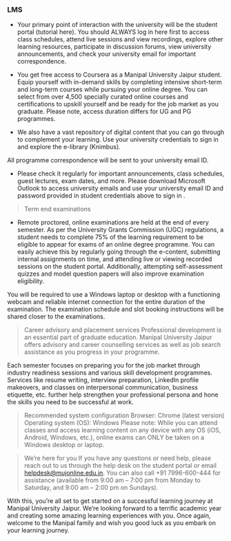 ### LMS 
- Your primary point of interaction with the university will be the student portal (tutorial here). You should ALWAYS log in here first to access class schedules, attend live sessions and view recordings, explore other learning resources, participate in discussion forums, view university announcements, and check your university email for important correspondence.

- You get free access to Coursera as a Manipal University Jaipur student. Equip yourself with in-demand skills by completing intensive short-term and long-term courses while pursuing your online degree. You can select from over 4,500 specially curated online courses and certifications to upskill yourself and be ready for the job market as you graduate. Please note, access duration differs for UG and PG programmes.

- We also have a vast repository of digital content that you can go through to complement your learning. Use your university credentials to sign in and explore the e-library (Knimbus).

All programme correspondence will be sent to your university email ID. 

- Please check it regularly for important announcements, class schedules, guest lectures, exam dates, and more. Please download Microsoft Outlook to access university emails and use your university email ID and password provided in student credentials above to sign in .

> Term end examinations
- Remote proctored, online examinations are held at the end of every semester. As per the University Grants Commission (UGC) regulations, a student needs to complete 75% of the learning requirement to be eligible to appear for exams of an online degree programme. You can easily achieve this by regularly going through the e-content, submitting internal assignments on time, and attending live or viewing recorded sessions on the student portal. Additionally, attempting self-assessment quizzes and model question papers will also improve examination eligibility.

You will be required to use a Windows laptop or desktop with a functioning webcam and reliable internet connection for the entire duration of the examination. The examination schedule and slot booking instructions will be shared closer to the examinations.

> Career advisory and placement services
Professional development is an essential part of graduate education. Manipal University Jaipur offers advisory and career counselling services as well as job search assistance as you progress in your programme. 

Each semester focuses on preparing you for the job market through industry readiness sessions and various skill development programmes. Services like resume writing, interview preparation, LinkedIn profile makeovers, and classes on interpersonal communication, business etiquette, etc. further help strengthen your professional persona and hone the skills you need to be successful at work.

> Recommended system configuration
Browser: Chrome (latest version)
Operating system (OS): Windows
Please note: While you can attend classes and access learning content on any device with any OS (iOS, Android, Windows, etc.), online exams can ONLY be taken on a Windows desktop or laptop.

> We’re here for you
If you have any questions or need help, please reach out to us through the help desk on the student portal or email helpdesk@mujonline.edu.in. You can also call +91 7996-600-444 for assistance (available from 9:00 am – 7:00 pm from Monday to Saturday, and 9:00 am – 2:00 pm on Sundays).

With this, you’re all set to get started on a successful learning journey at Manipal University Jaipur. We’re looking forward to a terrific academic year and creating some amazing learning experiences with you. Once again, welcome to the Manipal family and wish you good luck as you embark on your learning journey.
